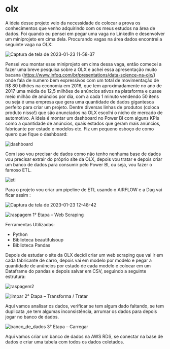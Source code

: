# olx
A ideia desse projeto veio da necessidade de colocar a prova os conhecimentos que venho adquirindo com os meus estudos na área de dados. Foi quando eu pensei em pegar uma vaga no LinkedIn e desenvolver um miniprojeto em cima dela. Procurando vagas na área dados encontrei a seguinte vaga na OLX: 

![Captura de tela de 2023-01-23 11-58-37](https://user-images.githubusercontent.com/64050213/214082540-f101c3e2-fff9-4b2a-9895-97d986fca47e.png)

Pensei vou montar esse miniprojeto em cima dessa vaga, então comecei a fazer uma breve pesquisa sobre a OLX e achei essa apresentação muito bacana (https://www.infoq.com/br/presentations/data-science-na-olx/) onde fala de numero bem expressivos com um total de movimentação de R$ 80 bilhões na economia em 2016, que tem aproximadamente no ano de 2017 uma média de 12,5 milhões de anúncios ativos na plataforma e quase meio milhão de anúncios por dia, com a cada 1 minuto vendendo 50 itens ou seja é uma empresa que gera uma quantidade de dados gigantesca perfeito para criar um projeto. Dentre diversas linhas de produtos (coloca produto nisso!) que são anunciados na OLX escolhi o nicho de mercado de automotivo. A ideia é montar um dashboard no Power BI com alguns KPIs como a quantidade de anúncios, quais estados que geram mais anúncios, fabricante por estado e modelos etc. Fiz um pequeno esboço de como quero que fique o dashboard:

![dashboard](https://user-images.githubusercontent.com/64050213/214081770-0f9aeb50-fad6-4ebd-ad1b-f6d71d9fa616.png)

Com isso vou precisar de dados como não tenho nenhuma base de dados vou precisar extrair do próprio site da OLX, depois vou tratar e depois criar um banco de dados para consumir pelo Power BI, ou seja, vou fazer o famoso ETL.

![etl](https://user-images.githubusercontent.com/64050213/214081760-652cc3b9-80e6-4924-a8e6-0638052b158d.png)

Para o projeto vou criar um pipeline de ETL usando o AIRFLOW e a Dag vai ficar assim :

![Captura de tela de 2023-01-23 12-48-42](https://user-images.githubusercontent.com/64050213/214084332-151550bb-ef0e-45db-831d-2a850d20e5fe.png)

![raspagem](https://user-images.githubusercontent.com/64050213/214081756-f168b009-d3db-41a1-9424-985b73eb8409.png) 1° Etapa – Web Scraping

Ferramentas Utilizadas:



*   Python
*   Biblioteca beautifulsoup
*   Biblioteca Pandas


Depois de estudar o site da OLX decidi criar um web scraping que vai ir em cada fabricante de carro, depois vai em modelo por modelo e pegar a quantidade de anúncios por estado de cada modelo e colocar em um Dataframe do pandas e depois salvar em CSV, seguindo a seguinte estrutura:

![raspagem2](https://user-images.githubusercontent.com/64050213/214081731-a4d34fed-054a-4a3b-ae7a-0db9d2baf85d.png)

![limpar](https://user-images.githubusercontent.com/64050213/214081757-427c351e-db38-4f11-bbed-0eb7298ba921.png) 2° Etapa – Transforma / Tratar

Aqui vamos analisar os dados, verificar se tem algum dado faltando, se tem duplicata ,se tem algumas inconsistência, arrumar os dados para depois jogar no banco de dados.

![banco_de_dados](https://user-images.githubusercontent.com/64050213/214081771-4cc89a06-3475-40a4-b1b1-22e515fcaa3f.png) 3° Etapa – Carregar

Aqui vamos criar um banco de dados na AWS RDS, se conectar na base de dados e criar uma tabela com todos os dados coletados.
